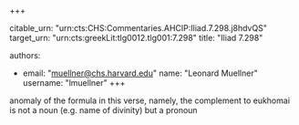 +++


citable_urn: "urn:cts:CHS:Commentaries.AHCIP:Iliad.7.298.j8hdvQS"
target_urn: "urn:cts:greekLit:tlg0012.tlg001:7.298"
title: "Iliad 7.298"

authors:
- email: "muellner@chs.harvard.edu"
  name: "Leonard Muellner"
  username: "lmuellner"
+++

<p>anomaly of the formula in this verse, namely, the complement to eukhomai is not a noun (e.g. name of divinity) but a pronoun</p>